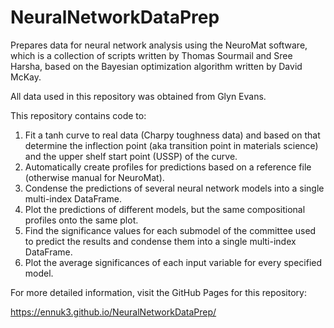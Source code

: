 # NeuralNetworkDataPrep
Prepares data for neural network analysis using the NeuroMat software, which is a collection of scripts written by Thomas Sourmail and Sree Harsha, based on the Bayesian optimization algorithm written by David McKay.

All data used in this repository was obtained from Glyn Evans.

This repository contains code to:

1. Fit a tanh curve to real data (Charpy toughness data) and based on that determine the inflection point (aka transition point in materials science) and the upper shelf start point (USSP) of the curve. 
2. Automatically create profiles for predictions based on a reference file (otherwise manual for NeuroMat).
3. Condense the predictions of several neural network models into a single multi-index DataFrame.
4. Plot the predictions of different models, but the same compositional profiles onto the same plot.
5. Find the significance values for each submodel of the committee used to predict the results and condense them into a single multi-index DataFrame.
6. Plot the average significances of each input variable for every specified model.

For more detailed information, visit the GitHub Pages for this repository:

https://ennuk3.github.io/NeuralNetworkDataPrep/
